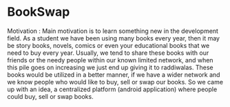 # BookSwap

Motivation :
Main motivation is to learn something new in the development field. As a student
we have been using many books every year, then it may be story books, novels,
comics or even your educational books that we need to buy every year. Usually,
we tend to share these books with our friends or the needy people within our
known limited network, and when this pile goes on increasing we just end up
giving it to raddiwalas. These books would be utilized in a better manner, if we
have a wider network and we know people who would like to buy, sell or swap
our books. So we came up with an idea, a centralized platform (android
application) where people could buy, sell or swap books.
